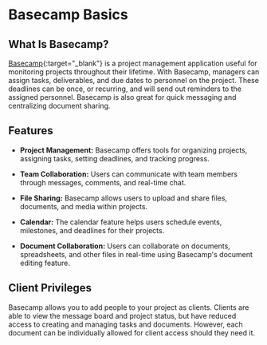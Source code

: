 # Basecamp Basics

## What Is Basecamp?

[Basecamp](https://basecamp.com/){:target="_blank"} is a project management application useful for monitoring projects throughout their lifetime. With Basecamp, managers can assign tasks, deliverables, and due dates to personnel on the project. These deadlines can be once, or recurring, and will send out reminders to the assigned personnel. Basecamp is also great for quick messaging and centralizing document sharing.

## Features

- **Project Management:** Basecamp offers tools for organizing projects, assigning tasks, setting deadlines, and tracking progress.
  
- **Team Collaboration:** Users can communicate with team members through messages, comments, and real-time chat.
  
- **File Sharing:** Basecamp allows users to upload and share files, documents, and media within projects.
  
- **Calendar:** The calendar feature helps users schedule events, milestones, and deadlines for their projects.
  
- **Document Collaboration:** Users can collaborate on documents, spreadsheets, and other files in real-time using Basecamp's document editing feature.

## Client Privileges
Basecamp allows you to add people to your project as clients. Clients are able to view the message board and project status, but have reduced access to creating and managing tasks and documents. However, each document can be individually allowed for client access should they need it.

